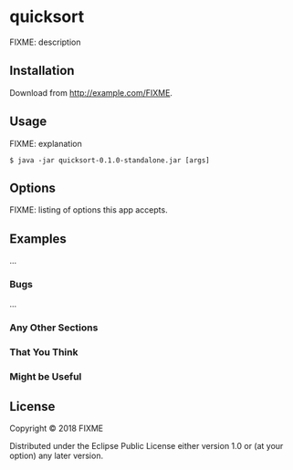 # quicksort

FIXME: description

## Installation

Download from http://example.com/FIXME.

## Usage

FIXME: explanation

    $ java -jar quicksort-0.1.0-standalone.jar [args]

## Options

FIXME: listing of options this app accepts.

## Examples

...

### Bugs

...

### Any Other Sections
### That You Think
### Might be Useful

## License

Copyright © 2018 FIXME

Distributed under the Eclipse Public License either version 1.0 or (at
your option) any later version.
